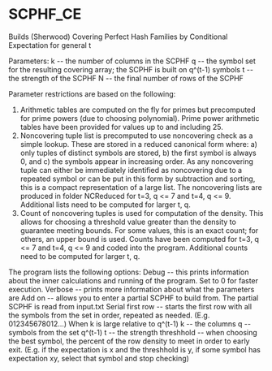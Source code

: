 # SCPHF_CE
Builds (Sherwood) Covering Perfect Hash Families by Conditional Expectation for general t

Parameters:
k -- the number of columns in the SCPHF
q -- the symbol set for the resulting covering array; the SCPHF is built on q^(t-1) symbols
t -- the strength of the SCPHF
N -- the final number of rows of the SCPHF

Parameter restrictions are based on the following:
1. Arithmetic tables are computed on the fly for primes but precomputed for prime powers (due to choosing polynomial). Prime power arithmetic tables have been provided for values up to and including 25.
2. Noncovering tuple list is precomputed to use noncovering check as a simple lookup. These are stored in a reduced canonical form where: a) only tuples of distinct symbols are stored, b) the first symbol is always 0, and c) the symbols appear in increasing order. As any noncovering tuple can either be immediately identified as noncovering due to a repeated symbol or can be put in this form by subtraction and sorting, this is a compact representation of a large list. The noncovering lists are produced in folder NCReduced for t=3, q <= 7 and t=4, q <= 9. Additional lists need to be computed for larger t, q.
3. Count of noncovering tuples is used for computation of the density. This allows for choosing a threshold value greater than the density to guarantee meeting bounds. For some values, this is an exact count; for others, an upper bound is used. Counts have been computed for t=3, q <= 7 and t=4, q <= 9 and coded into the program. Additional counts need to be computed for larger t, q.

The program lists the following options:
Debug -- this prints information about the inner calculations and running of the program. Set to 0 for faster execution.
Verbose -- prints more information about what the parameters are 
Add on -- allows you to enter a partial SCPHF to build from. The partial SCPHF is read from input.txt
Serial first row -- starts the first row with all the symbols from the set in order, repeated as needed. (E.g. 012345678012...) When k is large relative to q^(t-1)
k -- the columns
q -- symbols from the set q^(t-1)
t -- the strength
threshhold -- when choosing the best symbol, the percent of the row density to meet in order to early exit. (E.g. if the expectation is x and the threshhold is y, if some symbol has expectation xy, select that symbol and stop checking)
